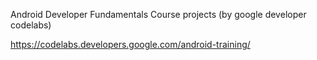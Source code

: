 Android Developer Fundamentals Course projects (by google developer codelabs)

https://codelabs.developers.google.com/android-training/
